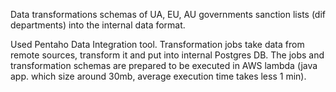 Data transformations schemas of UA, EU, AU governments sanction lists (dif departments) into the internal data format.

Used Pentaho Data Integration tool. 
Transformation jobs take data from remote sources, transform it and put into internal Postgres DB.
The jobs and transformation schemas are prepared to be executed in AWS lambda (java app. which size around 30mb, average execution time takes less 1 min).